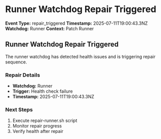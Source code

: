 # Runner Watchdog Repair Triggered

**Event Type:** repair_triggered
**Timestamp:** 2025-07-11T19:00:43.3NZ
**Watchdog:** Runner
**Context:** Patch Runner


## Runner Watchdog Repair Triggered

The runner watchdog has detected health issues and is triggering repair sequence.

### Repair Details
- **Watchdog:** Runner
- **Trigger:** Health check failure
- **Timestamp:** 2025-07-11T19:00:43.3NZ

### Next Steps
1. Execute repair-runner.sh script
2. Monitor repair progress
3. Verify health after repair


